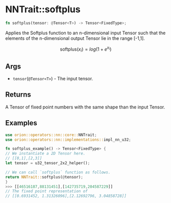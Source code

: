 # NNTrait::softplus

```rust
fn softplus(tensor: @Tensor<T>) -> Tensor<FixedType>;
```

Applies the Softplus function to an n-dimensional input Tensor such that the elements of the n-dimensional output Tensor lie in the range \[-1,1].

$$
\text{softplus}(x_i) = log({1 + e^{x_i}})
$$

## Args

* `tensor`(`@Tensor<T>`) - The input tensor.

## Returns

A Tensor of fixed point numbers with the same shape than the input Tensor.

## Examples

```rust
use orion::operators::nn::core::NNTrait;
use orion::operators::nn::implementations::impl_nn_u32;

fn softplus_example() -> Tensor<FixedType> {
// We instantiate a 2D Tensor here.
// [[0,1],[2,3]]
let tensor = u32_tensor_2x2_helper();

// We can call `softplus` function as follows.
return NNTrait::softplus(@tensor);
}
>>> [[46516187,88131451],[142735719,204587229]]
// The fixed point representation of
// [[0.6931452, 1.31326096],[2.12692796, 3.04858728]]
```
